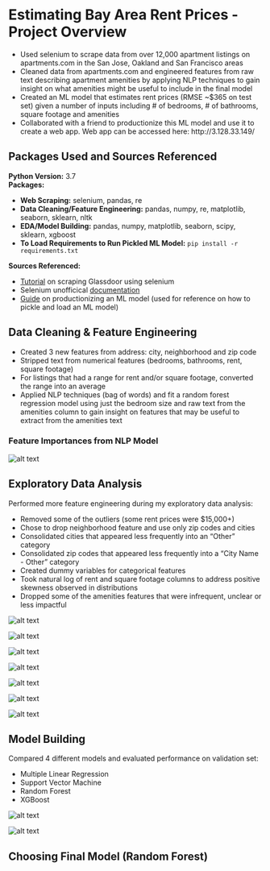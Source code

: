 # Estimating Bay Area Rent Prices - Project Overview  
<ul>
  <li>Used selenium to scrape data from over 12,000 apartment listings on apartments.com in the San Jose, Oakland and San Francisco areas  
  <li>Cleaned data from apartments.com and engineered features from raw text describing apartment amenities by applying NLP techniques to gain insight on what amenities might be useful to include in the final model  
  <li>Created an ML model that estimates rent prices (RMSE ~$365 on test set) given a number of inputs including # of bedrooms, # of bathrooms, square footage and amenities   
  <li>Collaborated with a friend to productionize this ML model and use it to create a web app. Web app can be accessed here: http://3.128.33.149/    
</ul>  

## Packages Used and Sources Referenced  
**Python Version:** 3.7  
**Packages:**   
* **Web Scraping:** selenium, pandas, re
* **Data Cleaning/Feature Engineering:** pandas, numpy, re, matplotlib, seaborn, sklearn, nltk
* **EDA/Model Building:** pandas, numpy, matplotlib, seaborn, scipy, sklearn, xgboost    
* **To Load Requirements to Run Pickled ML Model:** `pip install -r requirements.txt`

**Sources Referenced:**
* [Tutorial](https://towardsdatascience.com/selenium-tutorial-scraping-glassdoor-com-in-10-minutes-3d0915c6d905) on scraping Glassdoor using selenium  
* Selenium unofficical [documentation](https://selenium-python.readthedocs.io/)  
* [Guide](https://towardsdatascience.com/productionize-a-machine-learning-model-with-flask-and-heroku-8201260503d2) on productionizing an ML model (used for reference on how to pickle and load an ML model)  

## Data Cleaning & Feature Engineering
* Created 3 new features from address: city, neighborhood and zip code
* Stripped text from numerical features (bedrooms, bathrooms, rent, square footage)
* For listings that had a range for rent and/or square footage, converted the range into an average
* Applied NLP techniques (bag of words) and fit a random forest regression model using just the bedroom size and raw text from the amenities column to gain insight on features that may be useful to extract from the amenities text

### Feature Importances from NLP Model
![alt text](https://github.com/bryandaetz1/Apartment_Rent_Prices/blob/master/Images/BOW_feature_importances.png "Bag of Words Feature Importances")  

## Exploratory Data Analysis
Performed more feature engineering during my exploratory data analysis:
* Removed some of the outliers (some rent prices were $15,000+)
* Chose to drop neighborhood feature and use only zip codes and cities
* Consolidated cities that appeared less frequently into an “Other” category
* Consolidated zip codes that appeared less frequently into a “City Name - Other” category
* Created dummy variables for categorical features
* Took natural log of rent and square footage columns to address positive skewness observed in distributions
* Dropped some of the amenities features that were infrequent, unclear or less impactful 


![alt text](https://github.com/bryandaetz1/Apartment_Rent_Prices/blob/master/Images/heatmap.png "Heat Map")  

![alt text](https://github.com/bryandaetz1/Apartment_Rent_Prices/blob/master/Images/rent_and_sqft_by_bedrooms.png "Rent/Sqft by Bedroom Size")  

![alt text](https://github.com/bryandaetz1/Apartment_Rent_Prices/blob/master/Images/bed_barplot.png "Bedroom Size Barplot")  

![alt text](https://github.com/bryandaetz1/Apartment_Rent_Prices/blob/master/Images/bath_barplot.png "Bathroom Size Barplot")  

![alt text](https://github.com/bryandaetz1/Apartment_Rent_Prices/blob/master/Images/sqft_scatterplot.png "Square Footage Scatterplot")

![alt text](https://github.com/bryandaetz1/Apartment_Rent_Prices/blob/master/Images/rent_by_city.png "Rent Prices by City")   

![alt text](https://github.com/bryandaetz1/Apartment_Rent_Prices/blob/master/Images/rent_by_zip_code.png "Rent Prices by Zip Code")  

## Model Building
Compared 4 different models and evaluated performance on validation set:
* Multiple Linear Regression
* Support Vector Machine
* Random Forest
* XGBoost

![alt text](https://github.com/bryandaetz1/Apartment_Rent_Prices/blob/master/Images/comparing_ML_models.png "Comparing RMSE and R^2")  

![alt text](https://github.com/bryandaetz1/Apartment_Rent_Prices/blob/master/Images/models_distribution.png "Distribution of Predictions vs. Actual Values on Validation Set")

## Choosing Final Model (Random Forest)








